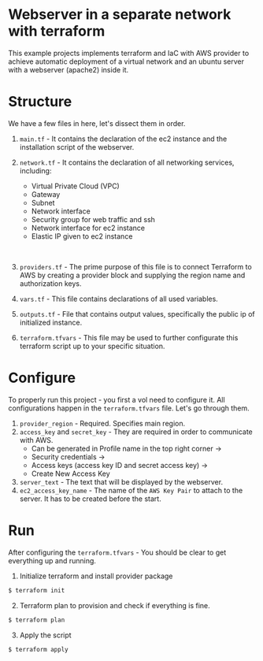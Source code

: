 # Webserver in a separate network with terraform
This example projects implements terraform and IaC with AWS provider to achieve automatic deployment of a virtual network and an ubuntu server with a webserver (apache2) inside it. 

# Structure
We have a few files in here, let's dissect them in order.
1. `main.tf` - It contains the declaration of the ec2 instance and the installation script of the webserver.
2. `network.tf` - It contains the declaration of all networking services, including:
    
    * Virtual Private Cloud (VPC)
    * Gateway
    * Subnet
    * Network interface
    * Security group for web traffic and ssh
    * Network interface for ec2 instance
    * Elastic IP given to ec2 instance<br>
<br>

3. `providers.tf` - The prime purpose of this file is to connect Terraform to AWS by creating a provider block and supplying the region name and authorization keys.

4. `vars.tf` - This file contains declarations of all used variables.

5. `outputs.tf` - File that contains output values, specifically the public ip of initialized instance.

6. `terraform.tfvars` - This file may be used to further configurate this terraform script up to your specific situation.

# Configure
To properly run this project - you first a vol need to configure it. All configurations happen in the `terraform.tfvars` file. Let's go through them.

1. `provider_region` - Required. Specifies main region.
2. `access_key` and `secret_key` - They are required in order to communicate with AWS. 
    * Can be generated in Profile name in the top right corner ->
    * Security credentials ->
    * Access keys (access key ID and secret access key) ->
    * Create New Access Key
2. `server_text` - The text that will be displayed by the webserver.
3. `ec2_access_key_name` - The name of the `AWS Key Pair` to attach to the server. It has to be created before the start.

# Run
After configuring the `terraform.tfvars` - You should be clear to get everything up and running.

1. Initialize terraform and install provider package
```bash
$ terraform init
```

2. Terraform plan to provision and check if everything is fine.
```bash
$ terraform plan
```

3. Apply the script
```bash
$ terraform apply
```
